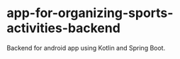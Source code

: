 # app-for-organizing-sports-activities-backend
Backend for android app using Kotlin and Spring Boot.
